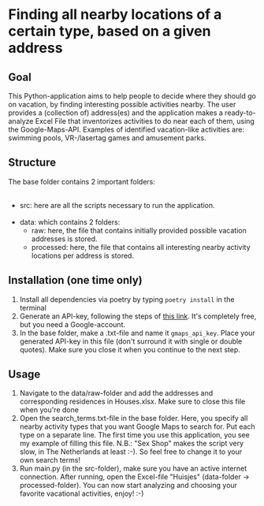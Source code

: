 <h1>Finding all nearby locations of a certain type, based on a given address</h1>

<h2>Goal</h2>
This Python-application aims to help people to decide where they should go on vacation, by finding interesting possible activities nearby. The user provides a (collection of) address(es) and the application makes a ready-to-analyze Excel File that inventorizes activities to do near each of them, using the Google-Maps-API. Examples of identified vacation-like activities are: swimming pools, VR-/lasertag games and amusement parks.

<h2>Structure</h2>
The base folder contains 2 important folders:<br><br>
<ul>
<li>
src: here are all the scripts necessary to run the application. 

</li>
<br>
<li>
data: which contains 2 folders:
<ul>
    <li>raw: here, the file that contains initially provided possible vacation addresses is stored.</li>
    <li>processed: here, the file that contains all interesting nearby activity locations per address is stored.</li>
</ul>
</li>

</ul>

<h2>Installation (one time only)</h2>
<ol>
    <li>Install all dependencies via poetry by typing <code>poetry install</code> in the terminal</li>
    <li>Generate an API-key, following the steps of <a href="https://developers.google.com/maps/documentation/embed/get-api-key">this link</a>. It's completely free, but you need a Google-account.</li>
    <li>In the base folder, make a .txt-file and name it <code>gmaps_api_key</code>. Place your generated API-key in this file (don't surround it with single or double quotes). Make sure you close it when you continue to the next step.</li>
</ol>

<h2>Usage</h2>
<ol>
    <li>Navigate to the data/raw-folder and add the addresses and corresponding residences in Houses.xlsx. Make sure to close this file when you're done</li> 
    <li>Open the search_terms.txt-file in the base folder. Here, you specify all nearby activity types that you want Google Maps to search for. Put each type on a separate line. The first time you use this application, you see my example of filling this file. N.B.: "Sex Shop" makes the script very slow, in The Netherlands at least :-). So feel free to change it to your own search terms! </li>
    <li>Run main.py (in the src-folder), make sure you have an active internet connection. After running, open the Excel-file "Huisjes" (data-folder -> processed-folder). You can now start analyzing and choosing your favorite vacational activities, enjoy! :-)</li>
</ol>
